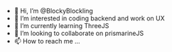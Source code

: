 - 👋 Hi, I’m @BlockyBlockling
- 👀 I’m interested in coding backend and work on UX
- 🌱 I’m currently learning ThreeJS
- 💞️ I’m looking to collaborate on prismarineJS
- 📫 How to reach me ...

<!---
BlockyBlockling/BlockyBlockling is a ✨ special ✨ repository because its `README.md` (this file) appears on your GitHub profile.
You can click the Preview link to take a look at your changes.
--->
